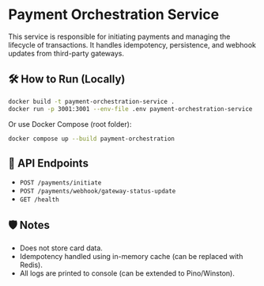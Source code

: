 # Payment Orchestration Service

This service is responsible for initiating payments and managing the lifecycle of transactions. It handles idempotency, persistence, and webhook updates from third-party gateways.

## 🛠️ How to Run (Locally)

```bash
docker build -t payment-orchestration-service .
docker run -p 3001:3001 --env-file .env payment-orchestration-service
```

Or use Docker Compose (root folder):

```bash
docker compose up --build payment-orchestration
```

## 🧪 API Endpoints

- `POST /payments/initiate`
- `POST /payments/webhook/gateway-status-update`
- `GET /health`

## 🛡️ Notes

- Does not store card data.
- Idempotency handled using in-memory cache (can be replaced with Redis).
- All logs are printed to console (can be extended to Pino/Winston).
